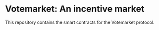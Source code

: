 # Votemarket: An incentive market


This repository contains the smart contracts for the Votemarket protocol.